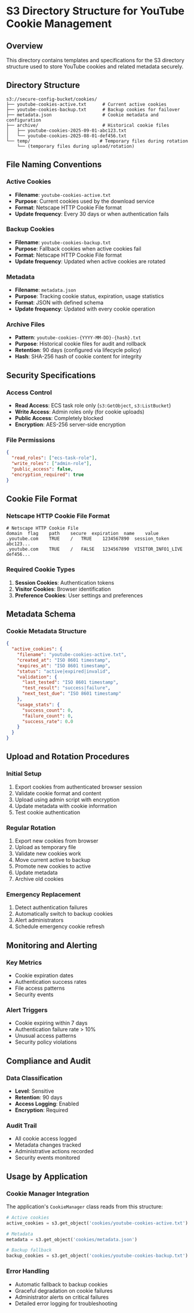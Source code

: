 # S3 Directory Structure for YouTube Cookie Management

## Overview

This directory contains templates and specifications for the S3 directory structure used to store YouTube cookies and related metadata securely.

## Directory Structure

```
s3://secure-config-bucket/cookies/
├── youtube-cookies-active.txt      # Current active cookies
├── youtube-cookies-backup.txt      # Backup cookies for failover
├── metadata.json                   # Cookie metadata and configuration
├── archive/                        # Historical cookie files
│   ├── youtube-cookies-2025-09-01-abc123.txt
│   └── youtube-cookies-2025-08-01-def456.txt
└── temp/                          # Temporary files during rotation
    └── (temporary files during upload/rotation)
```

## File Naming Conventions

### Active Cookies
- **Filename**: `youtube-cookies-active.txt`
- **Purpose**: Current cookies used by the download service
- **Format**: Netscape HTTP Cookie File format
- **Update frequency**: Every 30 days or when authentication fails

### Backup Cookies
- **Filename**: `youtube-cookies-backup.txt`
- **Purpose**: Fallback cookies when active cookies fail
- **Format**: Netscape HTTP Cookie File format
- **Update frequency**: Updated when active cookies are rotated

### Metadata
- **Filename**: `metadata.json`
- **Purpose**: Tracking cookie status, expiration, usage statistics
- **Format**: JSON with defined schema
- **Update frequency**: Updated with every cookie operation

### Archive Files
- **Pattern**: `youtube-cookies-{YYYY-MM-DD}-{hash}.txt`
- **Purpose**: Historical cookie files for audit and rollback
- **Retention**: 90 days (configured via lifecycle policy)
- **Hash**: SHA-256 hash of cookie content for integrity

## Security Specifications

### Access Control
- **Read Access**: ECS task role only (`s3:GetObject`, `s3:ListBucket`)
- **Write Access**: Admin roles only (for cookie uploads)
- **Public Access**: Completely blocked
- **Encryption**: AES-256 server-side encryption

### File Permissions
```json
{
  "read_roles": ["ecs-task-role"],
  "write_roles": ["admin-role"], 
  "public_access": false,
  "encryption_required": true
}
```

## Cookie File Format

### Netscape HTTP Cookie File Format
```
# Netscape HTTP Cookie File
domain	flag	path	secure	expiration	name	value
.youtube.com	TRUE	/	TRUE	1234567890	session_token	abc123...
.youtube.com	TRUE	/	FALSE	1234567890	VISITOR_INFO1_LIVE	def456...
```

### Required Cookie Types
1. **Session Cookies**: Authentication tokens
2. **Visitor Cookies**: Browser identification
3. **Preference Cookies**: User settings and preferences

## Metadata Schema

### Cookie Metadata Structure
```json
{
  "active_cookies": {
    "filename": "youtube-cookies-active.txt",
    "created_at": "ISO 8601 timestamp",
    "expires_at": "ISO 8601 timestamp", 
    "status": "active|expired|invalid",
    "validation": {
      "last_tested": "ISO 8601 timestamp",
      "test_result": "success|failure",
      "next_test_due": "ISO 8601 timestamp"
    },
    "usage_stats": {
      "success_count": 0,
      "failure_count": 0,
      "success_rate": 0.0
    }
  }
}
```

## Upload and Rotation Procedures

### Initial Setup
1. Export cookies from authenticated browser session
2. Validate cookie format and content
3. Upload using admin script with encryption
4. Update metadata with cookie information
5. Test cookie authentication

### Regular Rotation
1. Export new cookies from browser
2. Upload as temporary file
3. Validate new cookies work
4. Move current active to backup
5. Promote new cookies to active
6. Update metadata
7. Archive old cookies

### Emergency Replacement
1. Detect authentication failures
2. Automatically switch to backup cookies
3. Alert administrators
4. Schedule emergency cookie refresh

## Monitoring and Alerting

### Key Metrics
- Cookie expiration dates
- Authentication success rates
- File access patterns
- Security events

### Alert Triggers
- Cookie expiring within 7 days
- Authentication failure rate > 10%
- Unusual access patterns
- Security policy violations

## Compliance and Audit

### Data Classification
- **Level**: Sensitive
- **Retention**: 90 days
- **Access Logging**: Enabled
- **Encryption**: Required

### Audit Trail
- All cookie access logged
- Metadata changes tracked
- Administrative actions recorded
- Security events monitored

## Usage by Application

### Cookie Manager Integration
The application's `CookieManager` class reads from this structure:

```python
# Active cookies
active_cookies = s3.get_object('cookies/youtube-cookies-active.txt')

# Metadata
metadata = s3.get_object('cookies/metadata.json')

# Backup fallback
backup_cookies = s3.get_object('cookies/youtube-cookies-backup.txt')
```

### Error Handling
- Automatic fallback to backup cookies
- Graceful degradation on cookie failures
- Administrator alerts on critical failures
- Detailed error logging for troubleshooting
